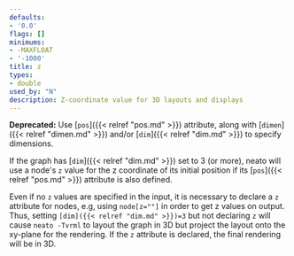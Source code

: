 ```yaml
---
defaults:
- '0.0'
flags: []
minimums:
- -MAXFLOAT
- '-1000'
title: z
types:
- double
used_by: "N"
description: Z-coordinate value for 3D layouts and displays
---
```

**Deprecated:** Use [`pos`]({{< relref "pos.md" >}}) attribute, along with
[`dimen`]({{< relref "dimen.md" >}}) and/or [`dim`]({{< relref "dim.md" >}}) to specify dimensions.

If the graph has
[`dim`]({{< relref "dim.md" >}}) set to 3 (or more), neato will use a node's `z` value for
the z coordinate of its initial position if its [`pos`]({{< relref "pos.md" >}}) attribute
is also defined.

Even if no `z` values are specified in the input, it is necessary to
declare a `z` attribute for nodes, e.g, using `node[z=""]` in order to get
z values on output. Thus, setting <code>[dim]({{< relref "dim.md" >}})=3</code> but not declaring `z` will cause
`neato -Tvrml` to layout the graph in 3D but project the layout onto the
xy-plane for the rendering. If the `z` attribute is declared, the final
rendering will be in 3D.
